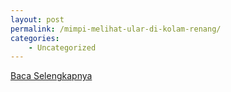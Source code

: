 ```yaml
---
layout: post
permalink: /mimpi-melihat-ular-di-kolam-renang/
categories:
    - Uncategorized
---
```


[Baca Selengkapnya](/08)
